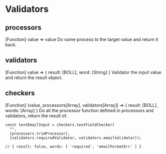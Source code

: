 # Validators

## processors
 [Function] value => value
 Do some process to the target value and return it back.

## validators

 [Function] value => { result: [BOLL], word: [String] }
 Validator the input value and return the result object.

## checkers 
  [Function] (value, processors[Array], validators[Array]) => { result: [BOLL], words: [Array] }
  Do all the processor function defined in processors and validators, return the result of.


```
const textEmailInput = checkers.textFieldChecker(
  "",
  [processors.trimProcessor],
  [validators.requiredValidator, validators.emailValidator]);

// { result: false, words: [ 'required', 'emailFormatErr' ] }  
```
